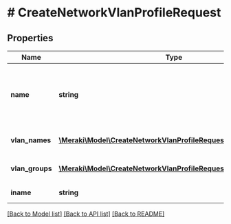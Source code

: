 # # CreateNetworkVlanProfileRequest

## Properties

Name | Type | Description | Notes
------------ | ------------- | ------------- | -------------
**name** | **string** | Name of the profile, string length must be from 1 to 255 characters |
**vlan_names** | [**\Meraki\Model\CreateNetworkVlanProfileRequestVlanNamesInner[]**](CreateNetworkVlanProfileRequestVlanNamesInner.md) | An array of named VLANs |
**vlan_groups** | [**\Meraki\Model\CreateNetworkVlanProfileRequestVlanGroupsInner[]**](CreateNetworkVlanProfileRequestVlanGroupsInner.md) | An array of VLAN groups |
**iname** | **string** | IName of the profile |

[[Back to Model list]](../../README.md#models) [[Back to API list]](../../README.md#endpoints) [[Back to README]](../../README.md)
